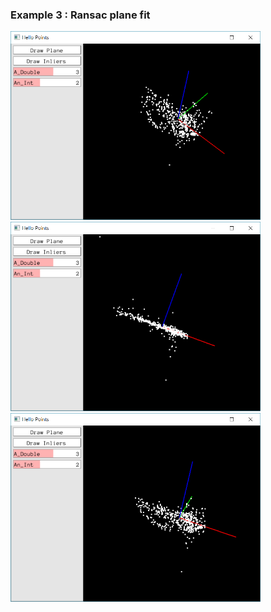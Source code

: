 ### Example 3 : Ransac plane fit
<img src='./Screenshots/image01.png' width =400px/>
<img src='./Screenshots/image03.png' width =400px/>

<img src='./Screenshots/image04.png' width =400px/>

